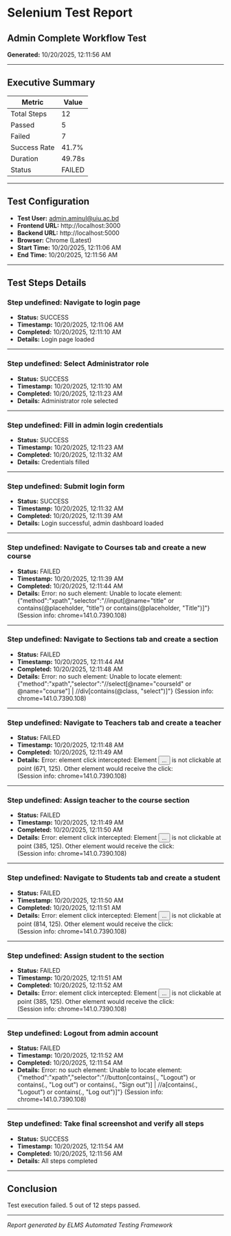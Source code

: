 # Selenium Test Report

## Admin Complete Workflow Test

**Generated:** 10/20/2025, 12:11:56 AM

---

## Executive Summary

| Metric | Value |
|--------|-------|
| Total Steps | 12 |
| Passed | 5 |
| Failed | 7 |
| Success Rate | 41.7% |
| Duration | 49.78s |
| Status | FAILED |

---

## Test Configuration

- **Test User:** admin.aminul@uiu.ac.bd
- **Frontend URL:** http://localhost:3000
- **Backend URL:** http://localhost:5000
- **Browser:** Chrome (Latest)
- **Start Time:** 10/20/2025, 12:11:06 AM
- **End Time:** 10/20/2025, 12:11:56 AM

---

## Test Steps Details


### Step undefined: Navigate to login page

- **Status:** SUCCESS
- **Timestamp:** 10/20/2025, 12:11:06 AM
- **Completed:** 10/20/2025, 12:11:10 AM
- **Details:** Login page loaded

---


### Step undefined: Select Administrator role

- **Status:** SUCCESS
- **Timestamp:** 10/20/2025, 12:11:10 AM
- **Completed:** 10/20/2025, 12:11:23 AM
- **Details:** Administrator role selected

---


### Step undefined: Fill in admin login credentials

- **Status:** SUCCESS
- **Timestamp:** 10/20/2025, 12:11:23 AM
- **Completed:** 10/20/2025, 12:11:32 AM
- **Details:** Credentials filled

---


### Step undefined: Submit login form

- **Status:** SUCCESS
- **Timestamp:** 10/20/2025, 12:11:32 AM
- **Completed:** 10/20/2025, 12:11:39 AM
- **Details:** Login successful, admin dashboard loaded

---


### Step undefined: Navigate to Courses tab and create a new course

- **Status:** FAILED
- **Timestamp:** 10/20/2025, 12:11:39 AM
- **Completed:** 10/20/2025, 12:11:44 AM
- **Details:** Error: no such element: Unable to locate element: {"method":"xpath","selector":"//input[@name="title" or contains(@placeholder, "title") or contains(@placeholder, "Title")]"}
  (Session info: chrome=141.0.7390.108)

---


### Step undefined: Navigate to Sections tab and create a section

- **Status:** FAILED
- **Timestamp:** 10/20/2025, 12:11:44 AM
- **Completed:** 10/20/2025, 12:11:48 AM
- **Details:** Error: no such element: Unable to locate element: {"method":"xpath","selector":"//select[@name="courseId" or @name="course"] | //div[contains(@class, "select")]"}
  (Session info: chrome=141.0.7390.108)

---


### Step undefined: Navigate to Teachers tab and create a teacher

- **Status:** FAILED
- **Timestamp:** 10/20/2025, 12:11:48 AM
- **Completed:** 10/20/2025, 12:11:49 AM
- **Details:** Error: element click intercepted: Element <button type="button" role="tab" aria-selected="false" aria-controls="radix-_r_5_-content-teachers" data-state="inactive" id="radix-_r_5_-trigger-teachers" data-slot="tabs-trigger" class="data-[state=active]:bg-background dark:data-[state=active]:text-foreground focus-visible:border-ring focus-visible:ring-ring/50 focus-visible:outline-ring dark:data-[state=active]:border-input dark:data-[state=active]:bg-input/30 text-foreground dark:text-muted-foreground inline-flex h-[calc(100%-1px)] flex-1 items-center justify-center gap-1.5 rounded-md border border-transparent px-2 py-1 text-sm font-medium whitespace-nowrap transition-[color,box-shadow] focus-visible:ring-[3px] focus-visible:outline-1 disabled:pointer-events-none disabled:opacity-50 data-[state=active]:shadow-sm [&amp;_svg]:pointer-events-none [&amp;_svg]:shrink-0 [&amp;_svg:not([class*='size-'])]:size-4 glassmorphic hover:glow-green" tabindex="-1" data-orientation="horizontal" data-radix-collection-item="">...</button> is not clickable at point (671, 125). Other element would receive the click: <div data-state="open" class="fixed inset-0 z-50 bg-black/80 dark:bg-black/90 data-[state=open]:animate-in data-[state=closed]:animate-out data-[state=closed]:fade-out-0 data-[state=open]:fade-in-0" data-aria-hidden="true" aria-hidden="true" style="pointer-events: auto;"></div>
  (Session info: chrome=141.0.7390.108)

---


### Step undefined: Assign teacher to the course section

- **Status:** FAILED
- **Timestamp:** 10/20/2025, 12:11:49 AM
- **Completed:** 10/20/2025, 12:11:50 AM
- **Details:** Error: element click intercepted: Element <button type="button" role="tab" aria-selected="true" aria-controls="radix-_r_5_-content-sections" data-state="active" id="radix-_r_5_-trigger-sections" data-slot="tabs-trigger" class="data-[state=active]:bg-background dark:data-[state=active]:text-foreground focus-visible:border-ring focus-visible:ring-ring/50 focus-visible:outline-ring dark:data-[state=active]:border-input dark:data-[state=active]:bg-input/30 text-foreground dark:text-muted-foreground inline-flex h-[calc(100%-1px)] flex-1 items-center justify-center gap-1.5 rounded-md border border-transparent px-2 py-1 text-sm font-medium whitespace-nowrap transition-[color,box-shadow] focus-visible:ring-[3px] focus-visible:outline-1 disabled:pointer-events-none disabled:opacity-50 data-[state=active]:shadow-sm [&amp;_svg]:pointer-events-none [&amp;_svg]:shrink-0 [&amp;_svg:not([class*='size-'])]:size-4 glassmorphic hover:glow-orange" tabindex="0" data-orientation="horizontal" data-radix-collection-item="">...</button> is not clickable at point (385, 125). Other element would receive the click: <div data-state="open" class="fixed inset-0 z-50 bg-black/80 dark:bg-black/90 data-[state=open]:animate-in data-[state=closed]:animate-out data-[state=closed]:fade-out-0 data-[state=open]:fade-in-0" data-aria-hidden="true" aria-hidden="true" style="pointer-events: auto;"></div>
  (Session info: chrome=141.0.7390.108)

---


### Step undefined: Navigate to Students tab and create a student

- **Status:** FAILED
- **Timestamp:** 10/20/2025, 12:11:50 AM
- **Completed:** 10/20/2025, 12:11:51 AM
- **Details:** Error: element click intercepted: Element <button type="button" role="tab" aria-selected="false" aria-controls="radix-_r_5_-content-students" data-state="inactive" id="radix-_r_5_-trigger-students" data-slot="tabs-trigger" class="data-[state=active]:bg-background dark:data-[state=active]:text-foreground focus-visible:border-ring focus-visible:ring-ring/50 focus-visible:outline-ring dark:data-[state=active]:border-input dark:data-[state=active]:bg-input/30 text-foreground dark:text-muted-foreground inline-flex h-[calc(100%-1px)] flex-1 items-center justify-center gap-1.5 rounded-md border border-transparent px-2 py-1 text-sm font-medium whitespace-nowrap transition-[color,box-shadow] focus-visible:ring-[3px] focus-visible:outline-1 disabled:pointer-events-none disabled:opacity-50 data-[state=active]:shadow-sm [&amp;_svg]:pointer-events-none [&amp;_svg]:shrink-0 [&amp;_svg:not([class*='size-'])]:size-4 glassmorphic hover:glow-yellow" tabindex="-1" data-orientation="horizontal" data-radix-collection-item="">...</button> is not clickable at point (814, 125). Other element would receive the click: <div data-state="open" class="fixed inset-0 z-50 bg-black/80 dark:bg-black/90 data-[state=open]:animate-in data-[state=closed]:animate-out data-[state=closed]:fade-out-0 data-[state=open]:fade-in-0" data-aria-hidden="true" aria-hidden="true" style="pointer-events: auto;"></div>
  (Session info: chrome=141.0.7390.108)

---


### Step undefined: Assign student to the section

- **Status:** FAILED
- **Timestamp:** 10/20/2025, 12:11:51 AM
- **Completed:** 10/20/2025, 12:11:52 AM
- **Details:** Error: element click intercepted: Element <button type="button" role="tab" aria-selected="true" aria-controls="radix-_r_5_-content-sections" data-state="active" id="radix-_r_5_-trigger-sections" data-slot="tabs-trigger" class="data-[state=active]:bg-background dark:data-[state=active]:text-foreground focus-visible:border-ring focus-visible:ring-ring/50 focus-visible:outline-ring dark:data-[state=active]:border-input dark:data-[state=active]:bg-input/30 text-foreground dark:text-muted-foreground inline-flex h-[calc(100%-1px)] flex-1 items-center justify-center gap-1.5 rounded-md border border-transparent px-2 py-1 text-sm font-medium whitespace-nowrap transition-[color,box-shadow] focus-visible:ring-[3px] focus-visible:outline-1 disabled:pointer-events-none disabled:opacity-50 data-[state=active]:shadow-sm [&amp;_svg]:pointer-events-none [&amp;_svg]:shrink-0 [&amp;_svg:not([class*='size-'])]:size-4 glassmorphic hover:glow-orange" tabindex="0" data-orientation="horizontal" data-radix-collection-item="">...</button> is not clickable at point (385, 125). Other element would receive the click: <div data-state="open" class="fixed inset-0 z-50 bg-black/80 dark:bg-black/90 data-[state=open]:animate-in data-[state=closed]:animate-out data-[state=closed]:fade-out-0 data-[state=open]:fade-in-0" data-aria-hidden="true" aria-hidden="true" style="pointer-events: auto;"></div>
  (Session info: chrome=141.0.7390.108)

---


### Step undefined: Logout from admin account

- **Status:** FAILED
- **Timestamp:** 10/20/2025, 12:11:52 AM
- **Completed:** 10/20/2025, 12:11:54 AM
- **Details:** Error: no such element: Unable to locate element: {"method":"xpath","selector":"//button[contains(., "Logout") or contains(., "Log out") or contains(., "Sign out")] | //a[contains(., "Logout") or contains(., "Log out")]"}
  (Session info: chrome=141.0.7390.108)

---


### Step undefined: Take final screenshot and verify all steps

- **Status:** SUCCESS
- **Timestamp:** 10/20/2025, 12:11:54 AM
- **Completed:** 10/20/2025, 12:11:56 AM
- **Details:** All steps completed

---


## Conclusion

Test execution failed. 5 out of 12 steps passed.

---

*Report generated by ELMS Automated Testing Framework*

